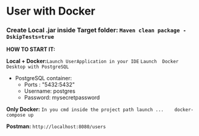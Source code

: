 # User with Docker

### Create Local .jar inside Target folder: `Maven clean package -DskipTests=true`


**HOW TO START IT:**

**Local + Docker:**`Launch UserApplication in your IDE` `Launch  Docker Desktop with PostgreSQL `

* PostgreSQL container:
     * Ports : "5432:5432"
     * Username: postgres
     * Password: mysecretpassword

**Only Docker:** 
`In you cmd inside the project path launch ...    docker-compose up`

**Postman:**
`http://localhost:8080/users`
